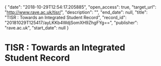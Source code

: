 {
  "date": "2018-10-29T12:54:17.205885", 
  "open_access": true, 
  "target_url": "http://www.rave.ac.uk/tisr/", 
  "description": "", 
  "end_date": null, 
  "title": "TISR : Towards an Integrated Student Record", 
  "record_id": "20181029T125417/ayLKKb4WdjSomXH9ZhgFYg==", 
  "publisher": "rave.ac.uk", 
  "start_date": null
}

# TISR : Towards an Integrated Student Record

